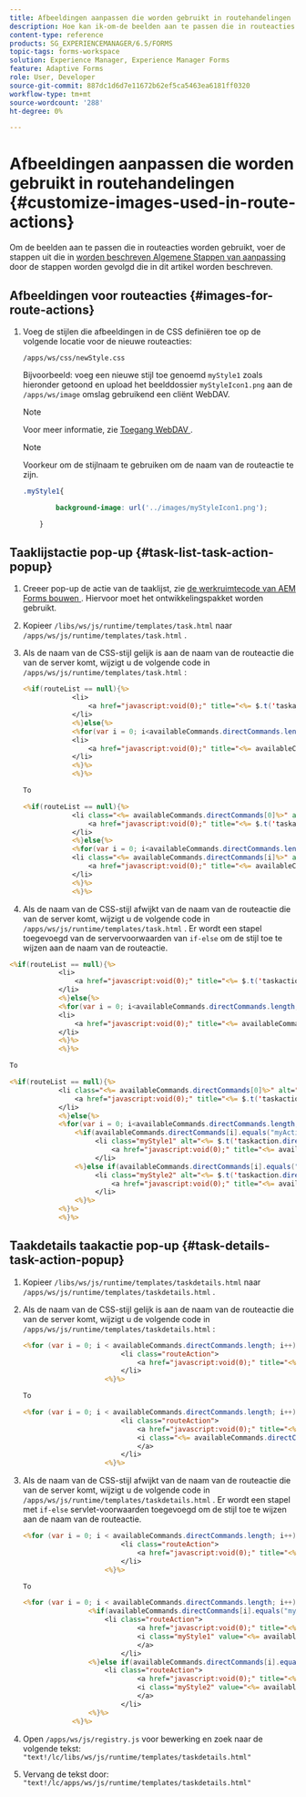 ```yaml
---
title: Afbeeldingen aanpassen die worden gebruikt in routehandelingen
description: Hoe kan ik-om-de beelden aan te passen die in routeacties in de werkruimte van LiveCycle AEM Forms worden gebruikt.
content-type: reference
products: SG_EXPERIENCEMANAGER/6.5/FORMS
topic-tags: forms-workspace
solution: Experience Manager, Experience Manager Forms
feature: Adaptive Forms
role: User, Developer
source-git-commit: 887dc1d6d7e11672b62ef5ca5463ea6181ff0320
workflow-type: tm+mt
source-wordcount: '288'
ht-degree: 0%

---
```


# Afbeeldingen aanpassen die worden gebruikt in routehandelingen {#customize-images-used-in-route-actions}

Om de beelden aan te passen die in routeacties worden gebruikt, voer de stappen uit die in [ worden beschreven Algemene Stappen van aanpassing ](/help/forms/using/generic-steps-html-workspace-customization.md) door de stappen worden gevolgd die in dit artikel worden beschreven.

## Afbeeldingen voor routeacties {#images-for-route-actions}

1. Voeg de stijlen die afbeeldingen in de CSS definiëren toe op de volgende locatie voor de nieuwe routeacties:

   `/apps/ws/css/newStyle.css`

   Bijvoorbeeld: voeg een nieuwe stijl toe genoemd `myStyle1` zoals hieronder getoond en upload het beelddossier `myStyleIcon1.png` aan de `/apps/ws/image` omslag gebruikend een cliënt WebDAV.

   >[!NOTE]
   >
   >Voor meer informatie, zie [ Toegang WebDAV ](https://experienceleague.adobe.com/docs/experience-manager-65-2025/administering/contentmanagement/webdav-access.html?lang=en).

   >[!NOTE]
   >
   >Voorkeur om de stijlnaam te gebruiken om de naam van de routeactie te zijn.

   ```css
   .myStyle1{
   
           background-image: url('../images/myStyleIcon1.png');
   
       }
   ```

## Taaklijstactie pop-up {#task-list-task-action-popup}

1. Creeer pop-up de actie van de taaklijst, zie [ de werkruimtecode van AEM Forms bouwen ](introduction-customizing-html-workspace.md#building-html-workspace-code). Hiervoor moet het ontwikkelingspakket worden gebruikt.

1. Kopieer `/libs/ws/js/runtime/templates/task.html` naar `/apps/ws/js/runtime/templates/task.html` .

1. Als de naam van de CSS-stijl gelijk is aan de naam van de routeactie die van de server komt, wijzigt u de volgende code in `/apps/ws/js/runtime/templates/task.html` :

   ```jsp
   <%if(routeList == null){%>
               <li>
                   <a href="javascript:void(0);" title="<%= $.t('taskaction.directcommand.'+availableCommands.directCommands[0])%>" value="<%= availableCommands.directCommands[0]%>" data-action="route"><%= $.t('taskaction.directcommand.'+availableCommands.directCommands[0])%></a>
               </li>
               <%}else{%>
               <%for(var i = 0; i<availableCommands.directCommands.length; i++){%>
               <li>
                   <a href="javascript:void(0);" title="<%= availableCommands.directCommands[i]%>" value="<%= availableCommands.directCommands[i]%>" data-action="route"><%= availableCommands.directCommands[i]%></a>
               </li>
               <%}%>
               <%}%>
   
   To
   
   <%if(routeList == null){%>
               <li class="<%= availableCommands.directCommands[0]%>" alt="<%= $.t('taskaction.directcommand.'+availableCommands.directCommands[0]+'.value')%>">
                   <a href="javascript:void(0);" title="<%= $.t('taskaction.directcommand.'+availableCommands.directCommands[0])%>" value="<%= availableCommands.directCommands[0]%>" data-action="route"><%= $.t('taskaction.directcommand.'+availableCommands.directCommands[0])%></a>
               </li>
               <%}else{%>
               <%for(var i = 0; i<availableCommands.directCommands.length; i++){%>
               <li class="<%= availableCommands.directCommands[i]%>" alt="<%= $.t('taskaction.directcommand.'+availableCommands.directCommands[i]+'.value')%>">
                   <a href="javascript:void(0);" title="<%= availableCommands.directCommands[i]%>" value="<%= availableCommands.directCommands[i]%>" data-action="route"><%= availableCommands.directCommands[i]%></a>
               </li>
               <%}%>
               <%}%>
   ```

1. Als de naam van de CSS-stijl afwijkt van de naam van de routeactie die van de server komt, wijzigt u de volgende code in `/apps/ws/js/runtime/templates/task.html` . Er wordt een stapel toegevoegd van de servervoorwaarden van `if-else` om de stijl toe te wijzen aan de naam van de routeactie.

```jsp
<%if(routeList == null){%>
            <li>
                <a href="javascript:void(0);" title="<%= $.t('taskaction.directcommand.'+availableCommands.directCommands[0])%>" value="<%= availableCommands.directCommands[0]%>" data-action="route"><%= $.t('taskaction.directcommand.'+availableCommands.directCommands[0])%></a>
            </li>
            <%}else{%>
            <%for(var i = 0; i<availableCommands.directCommands.length; i++){%>
            <li>
                <a href="javascript:void(0);" title="<%= availableCommands.directCommands[i]%>" value="<%= availableCommands.directCommands[i]%>" data-action="route"><%= availableCommands.directCommands[i]%></a>
            </li>
            <%}%>
            <%}%>

To

<%if(routeList == null){%>
            <li class="<%= availableCommands.directCommands[0]%>" alt="<%= $.t('taskaction.directcommand.'+availableCommands.directCommands[0]+'.value')%>">
                <a href="javascript:void(0);" title="<%= $.t('taskaction.directcommand.'+availableCommands.directCommands[0])%>" value="<%= availableCommands.directCommands[0]%>" data-action="route"><%= $.t('taskaction.directcommand.'+availableCommands.directCommands[0])%></a>
            </li>
            <%}else{%>
            <%for(var i = 0; i<availableCommands.directCommands.length; i++){%>
                <%if(availableCommands.directCommands[i].equals("myAction1")){%>
                     <li class="myStyle1" alt="<%= $.t('taskaction.directcommand.'+availableCommands.directCommands[i]+'.value')%>">
                         <a href="javascript:void(0);" title="<%= availableCommands.directCommands[i]%>" value="<%= availableCommands.directCommands[i]%>" data-action="route"><%= availableCommands.directCommands[i]%></a>
                     </li>
                <%}else if(availableCommands.directCommands[i].equals("myAction2")){%>
                     <li class="myStyle2" alt="<%= $.t('taskaction.directcommand.'+availableCommands.directCommands[i]+'.value')%>">
                         <a href="javascript:void(0);" title="<%= availableCommands.directCommands[i]%>" value="<%= availableCommands.directCommands[i]%>" data-action="route"><%= availableCommands.directCommands[i]%></a>
                     </li>
                <%}%>
            <%}%>
            <%}%>
```

## Taakdetails taakactie pop-up {#task-details-task-action-popup}

1. Kopieer `/libs/ws/js/runtime/templates/taskdetails.html` naar `/apps/ws/js/runtime/templates/taskdetails.html` .

1. Als de naam van de CSS-stijl gelijk is aan de naam van de routeactie die van de server komt, wijzigt u de volgende code in `/apps/ws/js/runtime/templates/taskdetails.html` :

   ```jsp
   <%for (var i = 0; i < availableCommands.directCommands.length; i++) {%>
                           <li class="routeAction">
                               <a href="javascript:void(0);" title="<%= availableCommands.directCommands[i]%>" value="<%= availableCommands.directCommands[i]%>" data-action="route"><%= availableCommands.directCommands[i]%></a>
                           </li>
                       <%}%>
   
   To
   
   <%for (var i = 0; i < availableCommands.directCommands.length; i++) {%>
                           <li class="routeAction">
                               <a href="javascript:void(0);" title="<%= availableCommands.directCommands[i]%>" value="<%= availableCommands.directCommands[i]%>" data-action="route">
                               <i class="<%= availableCommands.directCommands[i]%>" value="<%= availableCommands.directCommands[i]%>" data-action="route"/>
                               </a>
                           </li>
                       <%}%>
   ```

1. Als de naam van de CSS-stijl afwijkt van de naam van de routeactie die van de server komt, wijzigt u de volgende code in `/apps/ws/js/runtime/templates/taskdetails.html` . Er wordt een stapel met `if-else` servlet-voorwaarden toegevoegd om de stijl toe te wijzen aan de naam van de routeactie.

   ```jsp
   <%for (var i = 0; i < availableCommands.directCommands.length; i++) {%>
                           <li class="routeAction">
                               <a href="javascript:void(0);" title="<%= availableCommands.directCommands[i]%>" value="<%= availableCommands.directCommands[i]%>" data-action="route"><%= availableCommands.directCommands[i]%></a>
                           </li>
                       <%}%>
   
   To
   
   <%for (var i = 0; i < availableCommands.directCommands.length; i++) {%>
                   <%if(availableCommands.directCommands[i].equals("myAction1")){%>
                       <li class="routeAction">
                               <a href="javascript:void(0);" title="<%= availableCommands.directCommands[i]%>" value="<%= availableCommands.directCommands[i]%>" data-action="route">
                               <i class="myStyle1" value="<%= availableCommands.directCommands[i]%>" data-action="route"/>
                               </a>
                           </li>
                   <%}else if(availableCommands.directCommands[i].equals("myAction2")){%>
                       <li class="routeAction">
                               <a href="javascript:void(0);" title="<%= availableCommands.directCommands[i]%>" value="<%= availableCommands.directCommands[i]%>" data-action="route">
                               <i class="myStyle2" value="<%= availableCommands.directCommands[i]%>" data-action="route"/>
                               </a>
                           </li>
                   <%}%>
               <%}%>
   ```

1. Open `/apps/ws/js/registry.js` voor bewerking en zoek naar de volgende tekst:
   `"text!/lc/libs/ws/js/runtime/templates/taskdetails.html"`

1. Vervang de tekst door:
   `"text!/lc/apps/ws/js/runtime/templates/taskdetails.html"`
